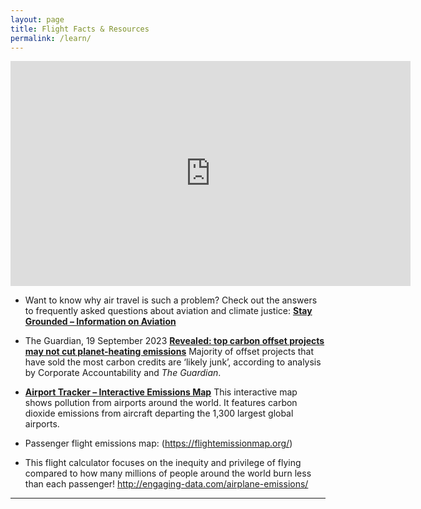 ```yaml
---
layout: page
title: Flight Facts & Resources
permalink: /learn/
---
```


<p><iframe src="https://player.vimeo.com/video/5369286?title=0&byline=0" loading="lazy" width="640" height="360" frameborder="0" allowfullscreen></iframe></p>

- Want to know why air travel is such a problem? Check out the answers to frequently asked questions about aviation and climate justice: [**Stay Grounded – Information on Aviation**](https://stay-grounded.org/information-on-aviation/)

- The Guardian, 19 September 2023 [**Revealed: top carbon offset projects may not cut planet-heating emissions**](https://www.theguardian.com/environment/2023/sep/19/revealed-top-carbon-offset-projects-may-not-cut-planet-heating-emissions) Majority of offset projects that have sold the most carbon credits are ‘likely junk’, according to analysis by Corporate Accountability and *The Guardian*.

- [**Airport Tracker – Interactive Emissions Map**](https://airporttracker.org) This interactive map shows pollution from airports around the world. It features carbon dioxide emissions from aircraft departing the 1,300 largest global airports.
  
- Passenger flight emissions map: (https://flightemissionmap.org/)
  
- This flight calculator focuses on the inequity and privilege of flying compared to how many millions of people around the world burn less than each passenger!
http://engaging-data.com/airplane-emissions/
***
